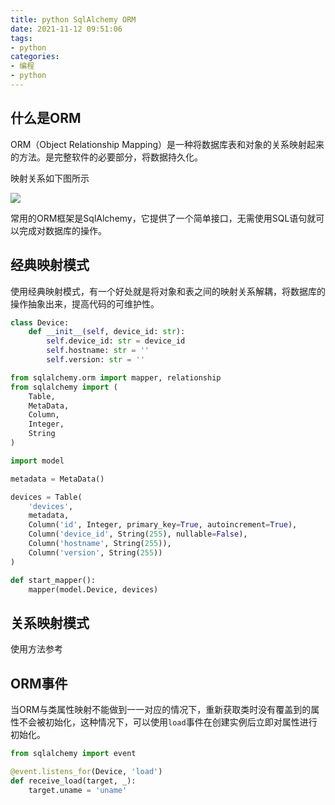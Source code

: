 ```yaml
---
title: python SqlAlchemy ORM
date: 2021-11-12 09:51:06
tags:
- python
categories:
- 编程
- python
---
```


## 什么是ORM

ORM（Object Relationship Mapping）是一种将数据库表和对象的关系映射起来的方法。是完整软件的必要部分，将数据持久化。

映射关系如下图所示

![](1.png)

常用的ORM框架是SqlAlchemy，它提供了一个简单接口，无需使用SQL语句就可以完成对数据库的操作。


## 经典映射模式

使用经典映射模式，有一个好处就是将对象和表之间的映射关系解耦，将数据库的操作抽象出来，提高代码的可维护性。

```py model.py
class Device:
    def __init__(self, device_id: str):
        self.device_id: str = device_id
        self.hostname: str = ''
        self.version: str = ''
```

```py orm.py
from sqlalchemy.orm import mapper, relationship
from sqlalchemy import (
    Table,
    MetaData,
    Column,
    Integer,
    String
)

import model

metadata = MetaData()

devices = Table(
    'devices',
    metadata,
    Column('id', Integer, primary_key=True, autoincrement=True),
    Column('device_id', String(255), nullable=False),
    Column('hostname', String(255)),
    Column('version', String(255))
)

def start_mapper():
    mapper(model.Device, devices)
```

## 关系映射模式

使用方法参考[](!python-sqlalchemy-继承关系表)

## ORM事件

当ORM与类属性映射不能做到一一对应的情况下，重新获取类时没有覆盖到的属性不会被初始化，这种情况下，可以使用`load`事件在创建实例后立即对属性进行初始化。

```py orm.py
from sqlalchemy import event

@event.listens_for(Device, 'load')
def receive_load(target, _):
    target.uname = 'uname'
```


